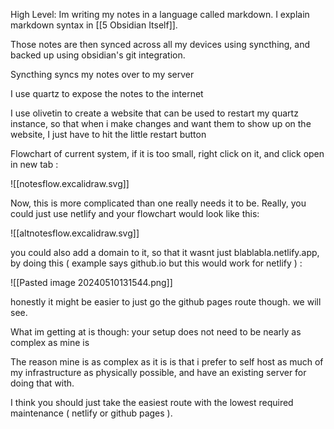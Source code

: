 High Level:
Im writing my notes in a language called markdown. I explain markdown syntax in [[5 Obsidian Itself]].

Those notes are then synced across all my devices using syncthing, and backed up using obsidian's git integration. 

Syncthing syncs my notes over to my server 

I use quartz to expose the notes to the internet 

I use olivetin to create a website that can be used to restart my quartz instance, so that when i make changes and want them to show up on the website,  I just have to hit the little restart button 

Flowchart of current system, if it is too small, right click on it, and click open in new tab :

![[notesflow.excalidraw.svg]]

Now, this is more complicated than one really needs it to be. Really, you could just use netlify and your flowchart would look like this: 


![[altnotesflow.excalidraw.svg]]

you could also add a domain to it, so that it wasnt just blablabla.netlify.app, by doing this ( example says github.io but this would work for netlify ) :

![[Pasted image 20240510131544.png]]

honestly it might be easier to just go the github pages route though. we will see. 

What im getting at is though: your setup does not need to be nearly as complex as mine is

The reason mine is as complex as it is is that i prefer to self host as much of my infrastructure as physically possible, and have an existing server for doing that with. 

I think you should just take the easiest route with the lowest required maintenance ( netlify or github pages ). 

